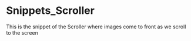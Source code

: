 # Snippets_Scroller

This is the snippet of the Scroller where images come to front as we scroll to the screen
